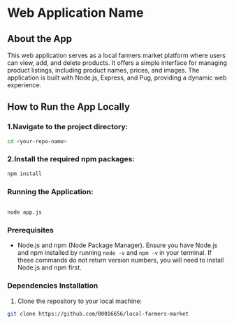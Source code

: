 # Web Application Name

## About the App

This web application serves as a local farmers market platform where users can view, add, and delete products. It offers a simple interface for managing product listings, including product names, prices, and images. The application is built with Node.js, Express, and Pug, providing a dynamic web experience.

## How to Run the App Locally

### 1.Navigate to the project directory:

```bash
cd <your-repo-name>
```

### 2.Install the required npm packages:

```bash
npm install
```

### Running the Application:

```bash

node app.js
```

### Prerequisites

- Node.js and npm (Node Package Manager). Ensure you have Node.js and npm installed by running `node -v` and `npm -v` in your terminal. If these commands do not return version numbers, you will need to install Node.js and npm first.

### Dependencies Installation

1. Clone the repository to your local machine:

```bash
git clone https://github.com/00016656/local-farmers-market
```
